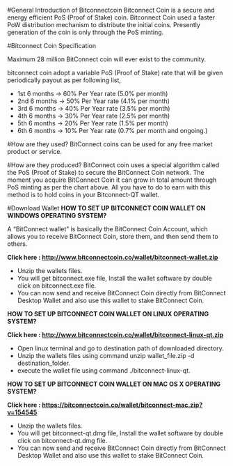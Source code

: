 #General Introduction of Bitconnectcoin
Bitconnect Coin is a secure and energy efficient PoS (Proof of Stake) coin. Bitconnect Coin used a faster PoW distribution mechanism to distribute the initial coins.  Presently generation of the coin is only through the PoS minting.

#Bitconnect Coin Specification

Maximum 28 million BitConnect coin will ever exist to the community.

bitconnect coin adopt a variable PoS (Proof of Stake) rate that will be given periodically payout as per following list,
- 1st 6 months -> 60% Per Year rate (5.0% per month)
- 2nd 6 months -> 50% Per Year rate (4.1% per month)
- 3rd 6 months -> 40% Per Year rate (3.5% per month)
- 4th 6 months -> 30% Per Year rate (2.5% per month)
- 5th 6 months -> 20% Per Year rate (1.5% per month)
- 6th 6 months -> 10% Per Year rate (0.7% per month and ongoing.)

#How are they used?
BitConnect coins can be used for any free market product or service.

#How are they produced?
BitConnect coin uses a special algorithm called the PoS (Proof of Stake) to secure the BitConnect Coin network. The moment you acquire BitConnect Coin it can grow in total amount through PoS minting as per the chart above. All you have to do to earn with this method is to hold coins in your Bitconnect-QT wallet.

#Download Wallet
<b>HOW TO SET UP BITCONNECT COIN WALLET ON WINDOWS OPERATING SYSTEM?</b>

A “BitConnect wallet” is basically the BitConnect Coin Account, which allows you to receive BitConnect Coin, store them, and then send them to others.

<b>Click here : http://www.bitconnectcoin.co/wallet/bitconnect-wallet.zip</b>
- Unzip the wallets files.
- You will get bitconnect.exe file, Install the wallet software by double click on bitconnect.exe file.
- You can now send and receive BitConnect Coin directly from BitConnect Desktop Wallet and also use this wallet to stake BitConnect Coin.

<b> HOW TO SET UP BITCONNECT COIN WALLET ON LINUX OPERATING SYSTEM?</b> 

<b>Click here : http://www.bitconnectcoin.co/wallet/bitconnect-linux-qt.zip</b>

- Open linux terminal and go to destination path of downloaded directory.
- Unzip the wallets files using command unzip wallet_file.zip -d destination_folder.
- execute the wallet file using command ./bitconnect-linux-qt.

<b>HOW TO SET UP BITCONNECT COIN WALLET ON MAC OS X OPERATING SYSTEM?</b>

<b>Click here : https://bitconnectcoin.co/wallet/bitconnect-mac.zip?v=154545</b>

- Unzip the wallets files.
- You will get bitconnect-qt.dmg file, Install the wallet software by double click on bitconnect-qt.dmg file.
- You can now send and receive BitConnect Coin directly from BitConnect Desktop Wallet and also use this wallet to stake BitConnect   Coin.



